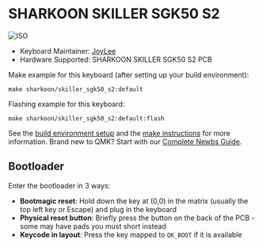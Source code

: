 # SHARKOON SKILLER SGK50 S2

![ISO](https://i.imgur.com/itgy5Bk.png)

* Keyboard Maintainer: [JoyLee](https://github.com/itarze)
* Hardware Supported: SHARKOON SKILLER SGK50 S2 PCB

Make example for this keyboard (after setting up your build environment):

    make sharkoon/skiller_sgk50_s2:default

Flashing example for this keyboard:

    make sharkoon/skiller_sgk50_s2:default:flash

See the [build environment setup](https://docs.qmk.fm/#/getting_started_build_tools) and the [make instructions](https://docs.qmk.fm/#/getting_started_make_guide) for more information. Brand new to QMK? Start with our [Complete Newbs Guide](https://docs.qmk.fm/#/newbs).

## Bootloader

Enter the bootloader in 3 ways:

* **Bootmagic reset**: Hold down the key at (0,0) in the matrix (usually the top left key or Escape) and plug in the keyboard
* **Physical reset button**: Briefly press the button on the back of the PCB - some may have pads you must short instead
* **Keycode in layout**: Press the key mapped to `QK_BOOT` if it is available
